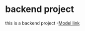 # backend project

this is a backend project
-[Model link](https://app.eraser.io/workspace/JKRcRW2iFKjqqNHNtc6I?origin=share)
